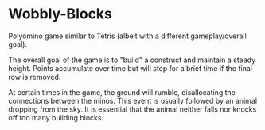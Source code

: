 Wobbly-Blocks
=============

Polyomino game similar to Tetris (albeit with a different gameplay/overall goal).

The overall goal of the game is to "build" a construct and maintain a steady height. Points accumulate over time but will stop for a brief time if the final row is removed. 

At certain times in the game, the ground will rumble, disallocating the connections between the minos. This event is usually followed by an animal dropping from the sky. It is essential that the animal neither falls nor knocks off too many building blocks. 
